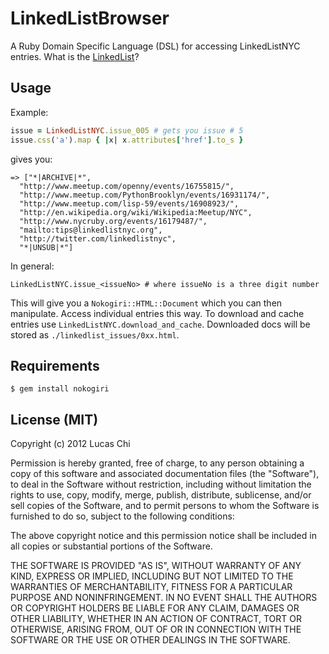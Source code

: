 LinkedListBrowser
=================

A Ruby Domain Specific Language (DSL) for accessing LinkedListNYC entries.  What is the [LinkedList](http://www.linkedlistnyc.org)?

Usage
-----

Example:

```ruby
issue = LinkedListNYC.issue_005 # gets you issue # 5
issue.css('a').map { |x| x.attributes['href'].to_s }
```

gives you:

```
=> ["*|ARCHIVE|*",	      
  "http://www.meetup.com/openny/events/16755815/",
  "http://www.meetup.com/PythonBrooklyn/events/16931174/",
  "http://www.meetup.com/lisp-59/events/16908923/",
  "http://en.wikipedia.org/wiki/Wikipedia:Meetup/NYC",
  "http://www.nycruby.org/events/16179487/",
  "mailto:tips@linkedlistnyc.org",
  "http://twitter.com/linkedlistnyc",
  "*|UNSUB|*"]
```

In general:

```
LinkedListNYC.issue_<issueNo> # where issueNo is a three digit number
```

This will give you a ``Nokogiri::HTML::Document`` which you can then manipulate.  Access individual entries this way.  To download and cache entries use ``LinkedListNYC.download_and_cache``.  Downloaded docs will be stored as ``./linkedlist_issues/0xx.html``.

Requirements
------------

	$ gem install nokogiri

License (MIT)
-------------

Copyright (c) 2012 Lucas Chi

Permission is hereby granted, free of charge, to any person obtaining a copy of this software and associated documentation files (the "Software"), to deal in the Software without restriction, including without limitation the rights to use, copy, modify, merge, publish, distribute, sublicense, and/or sell copies of the Software, and to permit persons to whom the Software is furnished to do so, subject to the following conditions:

The above copyright notice and this permission notice shall be included in all copies or substantial portions of the Software.

THE SOFTWARE IS PROVIDED "AS IS", WITHOUT WARRANTY OF ANY KIND, EXPRESS OR IMPLIED, INCLUDING BUT NOT LIMITED TO THE WARRANTIES OF MERCHANTABILITY, FITNESS FOR A PARTICULAR PURPOSE AND NONINFRINGEMENT. IN NO EVENT SHALL THE AUTHORS OR COPYRIGHT HOLDERS BE LIABLE FOR ANY CLAIM, DAMAGES OR OTHER LIABILITY, WHETHER IN AN ACTION OF CONTRACT, TORT OR OTHERWISE, ARISING FROM, OUT OF OR IN CONNECTION WITH THE SOFTWARE OR THE USE OR OTHER DEALINGS IN THE SOFTWARE.